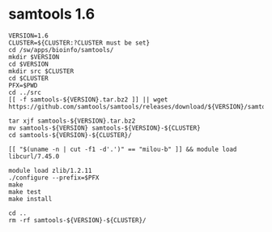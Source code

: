 samtools 1.6
============

    VERSION=1.6
    CLUSTER=${CLUSTER:?CLUSTER must be set}
    cd /sw/apps/bioinfo/samtools/
    mkdir $VERSION
    cd $VERSION
    mkdir src $CLUSTER
    cd $CLUSTER
    PFX=$PWD
    cd ../src
    [[ -f samtools-${VERSION}.tar.bz2 ]] || wget https://github.com/samtools/samtools/releases/download/${VERSION}/samtools-${VERSION}.tar.bz2

    tar xjf samtools-${VERSION}.tar.bz2 
    mv samtools-${VERSION} samtools-${VERSION}-${CLUSTER}
    cd samtools-${VERSION}-${CLUSTER}/

    [[ "$(uname -n | cut -f1 -d'.')" == "milou-b" ]] && module load libcurl/7.45.0

    module load zlib/1.2.11
    ./configure --prefix=$PFX
    make
    make test
    make install
    
    cd ..
    rm -rf samtools-${VERSION}-${CLUSTER}/
